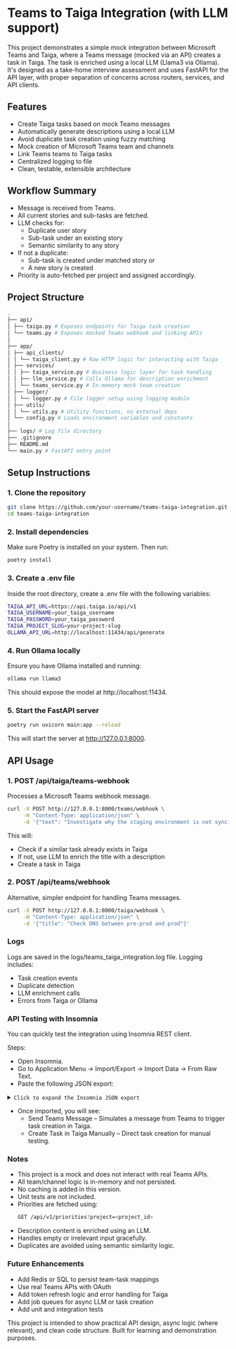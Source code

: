 # Teams to Taiga Integration (with LLM support)

This project demonstrates a simple mock integration between Microsoft Teams and Taiga, where a Teams message (mocked via an API) creates a task in Taiga. The task is enriched using a local LLM (Llama3 via Ollama). It's designed as a take-home interview assessment and uses FastAPI for the API layer, with proper separation of concerns across routers, services, and API clients.

## Features

- Create Taiga tasks based on mock Teams messages
- Automatically generate descriptions using a local LLM
- Avoid duplicate task creation using fuzzy matching
- Mock creation of Microsoft Teams team and channels
- Link Teams teams to Taiga tasks
- Centralized logging to file
- Clean, testable, extensible architecture

## Workflow Summary
- Message is received from Teams.
- All current stories and sub-tasks are fetched.
- LLM checks for:
  - Duplicate user story
  - Sub-task under an existing story
  - Semantic similarity to any story
- If not a duplicate:
  - Sub-task is created under matched story or
  - A new story is created
- Priority is auto-fetched per project and assigned accordingly.

## Project Structure
```bash
.
├── api/
│ ├── taiga.py # Exposes endpoints for Taiga task creation
│ └── teams.py # Exposes mocked Teams webhook and linking APIs
│
├── app/
│ ├── api_clients/
│ │ └── taiga_client.py # Raw HTTP logic for interacting with Taiga
│ ├── services/
│ │ ├── taiga_service.py # Business logic layer for task handling
│ │ ├── llm_service.py # Calls Ollama for description enrichment
│ │ └── teams_service.py # In-memory mock team creation
│ ├── logger/
│ │ └── logger.py # File logger setup using logging module
│ ├── utils/
│ │ └── utils.py # Utility functions, no external deps
│ └── config.py # Loads environment variables and constants
│
├── logs/ # Log file directory
├── .gitignore
├── README.md
└── main.py # FastAPI entry point
```

## Setup Instructions

### 1. Clone the repository

```bash
git clone https://github.com/your-username/teams-taiga-integration.git
cd teams-taiga-integration
```

### 2. Install dependencies
Make sure Poetry is installed on your system. Then run:
```bash
poetry install
```

### 3. Create a .env file
Inside the root directory, create a .env file with the following variables:
```bash
TAIGA_API_URL=https://api.taiga.io/api/v1
TAIGA_USERNAME=your_taiga_username
TAIGA_PASSWORD=your_taiga_password
TAIGA_PROJECT_SLUG=your-project-slug
OLLAMA_API_URL=http://localhost:11434/api/generate
```

### 4. Run Ollama locally
Ensure you have Ollama installed and running:
```bash
ollama run llama3
```
This should expose the model at http://localhost:11434.

### 5. Start the FastAPI server
```bash
poetry run uvicorn main:app --reload
```
This will start the server at http://127.0.0.1:8000.

## API Usage
### 1. POST /api/taiga/teams-webhook
Processes a Microsoft Teams webhook message.
```bash
curl -X POST http://127.0.0.1:8000/teams/webhook \
     -H "Content-Type: application/json" \
     -d '{"text": "Investigate why the staging environment is not syncing with production."}'
```
This will:
- Check if a similar task already exists in Taiga
- If not, use LLM to enrich the title with a description
- Create a task in Taiga

### 2. POST /api/teams/webhook
Alternative, simpler endpoint for handling Teams messages.
```bash
curl -X POST http://127.0.0.1:8000/taiga/webhook \
     -H "Content-Type: application/json" \
     -d '{"title": "Check DNS between pre-prod and prod"}'
```

### Logs
Logs are saved in the logs/teams_taiga_integration.log file. Logging includes:
- Task creation events
- Duplicate detection
- LLM enrichment calls
- Errors from Taiga or Ollama

### API Testing with Insomnia
You can quickly test the integration using Insomnia REST client.

Steps:
- Open Insomnia.
- Go to Application Menu → Import/Export → Import Data → From Raw Text.
- Paste the following JSON export:
<details> <summary><code>Click to expand the Insomnia JSON export</code></summary>
{
  "_type": "export",
  "__export_format": 5,
  "__export_date": "2025-06-17T00:00:00.000Z",
  "__export_source": "insomnia.desktop",
  "resources": [
    {
      "_id": "wrk_71f6a7877ea34237898effcd7ee879d4",
      "created": 1750200563795,
      "description": "",
      "modified": 1750200563795,
      "name": "Teams Taiga LLM Integration",
      "type": "workspace",
      "_type": "workspace"
    },
    {
      "_id": "req_804f47a50ee0412788fd413fe0e49211",
      "parentId": "wrk_71f6a7877ea34237898effcd7ee879d4",
      "modified": 1750231596583,
      "created": 1750229033989,
      "url": "http://localhost:8000/teams/webhook",
      "name": "Create a Story from Teams",
      "method": "POST",
      "body": {
        "mimeType": "application/json",
        "text": "{\n     \"text\": \"Investigate why the staging environment is not syncing with production.\"\n}"
      },
      "headers": [
        {
          "name": "Content-Type",
          "value": "application/json"
        }
      ],
      "parameters": [],
      "authentication": {},
      "metaSortKey": -1750229033989,
      "isPrivate": false,
      "_type": "request"
    },
    {
      "_id": "req_36bec15465c24a6a85e9d2755621f237",
      "parentId": "wrk_71f6a7877ea34237898effcd7ee879d4",
      "modified": 1750237758994,
      "created": 1750229662619,
      "url": "http://localhost:8000/teams/webhook",
      "name": "Create a sub task",
      "method": "POST",
      "body": {
        "mimeType": "application/json",
        "text": "{\"text\": \"Review DNS between pre-prod and prod\"}"
      },
      "headers": [
        {
          "name": "Content-Type",
          "value": "application/json"
        }
      ],
      "parameters": [],
      "authentication": {},
      "metaSortKey": -1750229662619,
      "isPrivate": false,
      "_type": "request"
    },
    {
      "_id": "req_cf8ae085f9694ccb9e78e8e658305412",
      "parentId": "wrk_71f6a7877ea34237898effcd7ee879d4",
      "modified": 1750237851625,
      "created": 1750230780936,
      "url": "http://localhost:8000/teams/webhook",
      "name": "Create sub-task for relevant story",
      "method": "POST",
      "body": {
        "mimeType": "application/json",
        "text": "{\"text\": \"Check if the sync script runs via cron in staging\"}"
      },
      "headers": [
        {
          "name": "Content-Type",
          "value": "application/json"
        }
      ],
      "parameters": [],
      "authentication": {},
      "metaSortKey": -1750229348304,
      "isPrivate": false,
      "_type": "request"
    },
    {
      "_id": "jar_b74a24bd8d6ef7bc8f2992b50f4c981b6c43d223",
      "parentId": "wrk_71f6a7877ea34237898effcd7ee879d4",
      "modified": 1750200563801,
      "created": 1750200563801,
      "name": "Default Jar",
      "cookies": [],
      "_type": "cookie_jar"
    },
    {
      "_id": "env_b74a24bd8d6ef7bc8f2992b50f4c981b6c43d223",
      "parentId": "wrk_71f6a7877ea34237898effcd7ee879d4",
      "modified": 1750200563799,
      "created": 1750200563799,
      "name": "Base Environment",
      "data": {},
      "dataPropertyOrder": null,
      "color": null,
      "isPrivate": false,
      "metaSortKey": 1750200563799,
      "_type": "environment"
    },
    {
      "_id": "env_9a7a673646d7471e8cac8191cfa3fe0b",
      "parentId": "env_b74a24bd8d6ef7bc8f2992b50f4c981b6c43d223",
      "modified": 1750200579280,
      "created": 1750200579280,
      "name": "Base Environment",
      "data": {
        "base_url": "http://localhost:8000"
      },
      "dataPropertyOrder": {
        "&": [
          "base_url"
        ]
      },
      "color": null,
      "isPrivate": false,
      "metaSortKey": 1750200579280,
      "_type": "environment"
    }
  ]
}

</details>

- Once imported, you will see:
    - Send Teams Message – Simulates a message from Teams to trigger task creation in Taiga.
    - Create Task in Taiga Manually – Direct task creation for manual testing.

### Notes
- This project is a mock and does not interact with real Teams APIs.
- All team/channel logic is in-memory and not persisted.
- No caching is added in this version.
- Unit tests are not included.
- Priorities are fetched using:
  ```bash
  GET /api/v1/priorities?project=<project_id>
  ```
- Description content is enriched using an LLM. 
- Handles empty or irrelevant input gracefully.
- Duplicates are avoided using semantic similarity logic.

### Future Enhancements
- Add Redis or SQL to persist team-task mappings
- Use real Teams APIs with OAuth
- Add token refresh logic and error handling for Taiga
- Add job queues for async LLM or task creation
- Add unit and integration tests

This project is intended to show practical API design, async logic (where relevant), and clean code structure. Built for learning and demonstration purposes.
